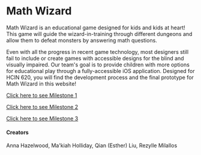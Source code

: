 # Math Wizard

Math Wizard is an educational game designed for kids and kids at heart! This game will guide the wizard-in-training through different dungeons and allow them to defeat monsters by answering math questions. 

Even with all the progress in recent game technology, most designers still fail to include or create games with accessible designs for the blind and visually impaired. Our team's goal is to provide children with more options for educational play through a fully-accessible iOS application. Designed for HCIN 620, you will find the development process and the final prototype for Math Wizard in this website!

[Click here to see Milestone 1](https://irezystible.github.io/620project/Milestone1)

[Click here to see Milestone 2](https://irezystible.github.io/620project/Milestone2)

[Click here to see Milestone 3](https://irezystible.github.io/620project/Milestone3)

#### Creators
Anna Hazelwood, Ma'kiah Holliday, Qian (Esther) Liu, Rezylle Milallos
